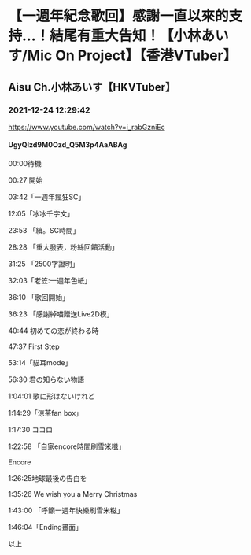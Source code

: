 # 【一週年紀念歌回】感謝一直以來的支持...！結尾有重大告知！【小林あいす/Mic On Project】【香港VTuber】

## Aisu Ch.小林あいす【HKVTuber】

### 2021-12-24 12:29:42

https://www.youtube.com/watch?v=i_rabGzniEc

#### UgyQIzd9M0Ozd_Q5M3p4AaABAg

00:00待機

00:27 開始

03:42「一週年瘋狂SC」

12:05「冰冰千字文」

23:53 「續。SC時間」

28:28 「重大發表，粉絲回饋活動」

31:25 「2500字證明」

32:03「老笠:一週年色紙」

36:10 「歌回開始」

36:23 「感謝綽喵贈送Live2D模」

40:44 初めての恋が終わる時

47:37 First Step

53:14「貓耳mode」

56:30 君の知らない物語

1:04:01 歌に形はないけれど

1:14:29「涼茶fan box」

1:17:30 ココロ

1:22:58 「自家encore時間刷雪米糍」

Encore

1:26:25地球最後の告白を

1:35:26 We wish you a Merry Christmas

1:43:00 「呼籲一週年快樂刷雪米糍」

1:46:04「Ending畫面」

以上

